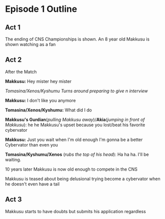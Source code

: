 # Episode 1 Outline
## Act 1
The ending of CNS Championships is shown. An 8 year old Makkusu is shown watching as a fan

## Act 2
After the Match

**Makkusu:** Hey mister hey mister 

*Tomasina/Xenos/Kyshumu Turns around preparing to give n interview*

**Makkusu:** I don't like you anymore

**Tomasina/Xenos/Kyshumu:** What did I do

**Makkusu's Gurdian**(*pulling Makkusu away*)/**Akia**(*jumping in front of Makkusu*): he he Makkusu's upset because you lost/beat his favorite cybervator

**Makkusu:** Just you wait when I'm old enough I'm gonna be a better Cybervator than even you

**Tomasina/Kyshumu/Xenos** (*rubs the top of his head*): Ha ha ha. I'll be waiting.

10 years later Makkusu is now old enough to compete in the CNS

Makkusu is teased about being delusional trying become a cybervator when he doesn't even have a tail

## Act 3
Makkusu starts to have doubts but submits his application regardless
